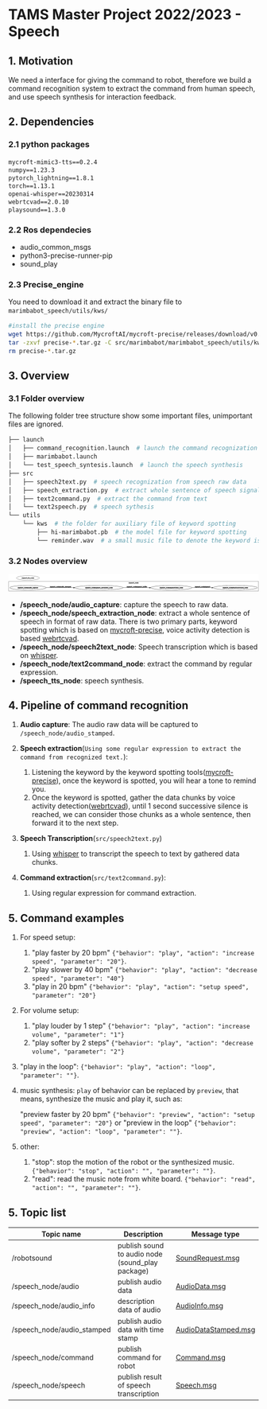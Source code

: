# TAMS Master Project 2022/2023 - Speech

## 1. Motivation

We need a interface for giving the command to robot, therefore we build a command recognition system to extract the command from human speech, and use speech synthesis for interaction feedback. 

## 2. Dependencies

### 2.1 python packages

```
mycroft-mimic3-tts==0.2.4
numpy==1.23.3
pytorch_lightning==1.8.1
torch==1.13.1
openai-whisper==20230314
webrtcvad==2.0.10
playsound==1.3.0
```

### 2.2 Ros dependecies

-   audio_common_msgs
-   python3-precise-runner-pip
-   sound_play

### 2.3 Precise_engine

You need to download it and extract the binary file to `marimbabot_speech/utils/kws/`

```bash
#install the precise engine
wget https://github.com/MycroftAI/mycroft-precise/releases/download/v0.3.0/precise-engine_0.3.0_x86_64.tar.gz
tar -zxvf precise-*.tar.gz -C src/marimbabot/marimbabot_speech/utils/kws/
rm precise-*.tar.gz
```

## 3. Overview

### 3.1 Folder overview

The following folder tree structure show some important files, unimportant files are ignored.

```bash
├── launch
│   ├── command_recognition.launch  # launch the command recognization
│   ├── marimbabot.launch
│   └── test_speech_syntesis.launch  # launch the speech synthesis
├── src
│   ├── speech2text.py  # speech recognization from speech raw data
│   ├── speech_extraction.py  # extract whole sentence of speech signal in format of raw data 
│   ├── text2command.py  # extract the command from text
│   └── text2speech.py  # speech sythesis
└── utils
    └── kws  # the folder for auxiliary file of keyword spotting
        ├── hi-marimbabot.pb  # the model file for keyword spotting
        └── reminder.wav  # a small music file to denote the keyword is spotted
```

### 3.2 Nodes overview

<img src="./README.assets/image-20231004163741787.png" alt="image-20231004163741787" />

-   **/speech_node/audio_capture**: capture the speech to raw data.
-   **/speech_node/speech_extraction_node**: extract a whole sentence of speech in format of raw data. There is two primary parts, keyword spotting which is based on [mycroft-precise](https://github.com/MycroftAI/mycroft-precise), voice activity detection is based [webrtcvad](https://github.com/wiseman/py-webrtcvad).
-   **/speech_node/speech2text_node**: Speech transcription which is based on [whisper](https://github.com/openai/whisper).
-   **/speech_node/text2command_node**:  extract the command by regular expression.
-   **/speech_tts_node**:  speech synthesis.

## 4. Pipeline of command recognition 

1.  **Audio capture**:
    The audio raw data will be captured to `/speech_node/audio_stamped`.
2.  **Speech extraction**(`Using some regular expression to extract the command from recognized text.`): 
    1.   Listening the keyword by the keyword spotting tools([mycroft-precise](https://github.com/MycroftAI/mycroft-precise)), once the keyword is spotted, you will hear a tone to remind you.
    2.   Once the keyword is spotted, gather the data chunks by voice activity detection([webrtcvad](https://github.com/wiseman/py-webrtcvad)), until 1 second successive silence is reached, we can consider those chunks as a whole sentence, then forward it to the next step.
3.  **Speech Transcription**(`src/speech2text.py`)
    1.  Using [whisper](https://github.com/openai/whisper) to transcript the speech to text by gathered data chunks.

4.  **Command extraction**(`src/text2command.py`):
    1.   Using regular expression for command extraction.

## 5. Command examples

1.  For speed setup:

    1.  "play faster by 20 bpm"
        `{"behavior": "play", "action": "increase speed", "parameter": "20"}`.
    2.  "play slower by 40 bpm"
        `{"behavior": "play", "action": "decrease speed", "parameter": "40"}`
    3.  "play in 20 bpm"
        `{"behavior": "play", "action": "setup speed", "parameter": "20"}`

2.  For volume setup:

    1.  "play louder by 1 step"
        `{"behavior": "play", "action": "increase volume", "parameter": "1"}`
    2.  "play softer by 2 steps"
        `{"behavior": "play", "action": "decrease volume", "parameter": "2"}`

3.  "play in the loop":
    `{"behavior": "play", "action": "loop", "parameter": ""}`.

4.  music synthesis:
    `play` of behavior can be replaced by `preview`, that means, synthesize the music and play it, such as:

    "preview faster by 20 bpm"
    `{"behavior": "preview", "action": "setup speed", "parameter": "20"}`
    or "preview in the loop"
    `{"behavior": "preview", "action": "loop", "parameter": ""}`.

5.  other:

    1.  "stop": stop the motion of the robot or the synthesized music.
        `{"behavior": "stop", "action": "", "parameter": ""}`.
    2.  "read": read the music note from white board.
        `{"behavior": "read", "action": "", "parameter": ""}`.

## 5. Topic list

| Topic name                 | Description                                      | Message type                                                 |
| -------------------------- | ------------------------------------------------ | ------------------------------------------------------------ |
| /robotsound                | publish sound to audio node (sound_play package) | [SoundRequest.msg](http://docs.ros.org/en/jade/api/sound_play/html/msg/SoundRequest.html) |
| /speech_node/audio         | publish audio data                               | [AudioData.msg](https://github.com/ros-drivers/audio_common/blob/master/audio_common_msgs/msg/AudioData.msg) |
| /speech_node/audio_info    | description data of audio                        | [AudioInfo.msg](http://docs.ros.org/en/noetic/api/audio_common_msgs/html/msg/AudioInfo.html) |
| /speech_node/audio_stamped | publish audio data with time stamp               | [AudioDataStamped.msg](https://github.com/ros-drivers/audio_common/blob/master/audio_common_msgs/msg/AudioDataStamped.msg) |
| /speech_node/command       | publish command for robot                        | [Command.msg](../marimbabot_msgs/msg/Command.msg)            |
| /speech_node/speech        | publish result of speech transcription           | [Speech.msg](../marimbabot_msgs/msg/Speech.msg)              |



